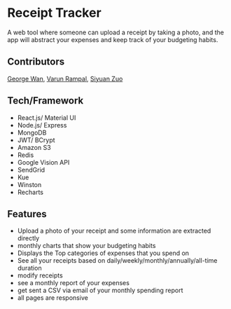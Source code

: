 # Receipt Tracker

A web tool where someone can upload a receipt by taking a photo, and the app will abstract your expenses and keep track of your budgeting habits.

## Contributors

[George Wan](https://www.github.com/singonwan), [Varun Rampal](https://www.github.com/varunrampal), [Siyuan Zuo](https://www.github.com/legenddaniel)

## Tech/Framework

- React.js/ Material UI
- Node.js/ Express
- MongoDB
- JWT/ BCrypt
- Amazon S3
- Redis
- Google Vision API
- SendGrid
- Kue
- Winston
- Recharts

## Features

- Upload a photo of your receipt and some information are extracted directly
- monthly charts that show your budgeting habits
- Displays the Top categories of expenses that you spend on
- See all your receipts based on daily/weekly/monthly/annually/all-time duration
- modify receipts
- see a monthly report of your expenses
- get sent a CSV via email of your monthly spending report
- all pages are responsive
